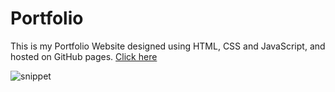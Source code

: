 # Portfolio

This is my Portfolio Website designed using HTML, CSS and JavaScript, and hosted on GitHub pages.
 [Click here]([https://stella160.github.io/portfolio])

![snippet](https://github.com/user-attachments/assets/97dcc991-34e8-48ad-8328-4272b02f9069)
